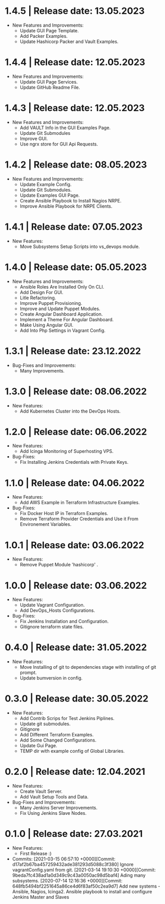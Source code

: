 1.4.5	|	Release date: **13.05.2023**
============================================
* New Features and Improvements:
  - Update GUI Page Template.
  - Add Packer Examples.
  - Update Hashicorp Packer and Vault Examples.


1.4.4	|	Release date: **12.05.2023**
============================================
* New Features and Improvements:
  - Update GUI Page Services.
  - Update GitHub Readme File.


1.4.3	|	Release date: **12.05.2023**
============================================
* New Features and Improvements:
  - Add VAULT Info in the GUI Examples Page.
  - Update Git Submodules
  - Improve GUI.
  - Use ngrx store for GUI Api Requests.


1.4.2	|	Release date: **08.05.2023**
============================================
* New Features and Improvements:
  - Update Example Config.
  - Update Git Submodules.
  - Update Examples GUI Page.
  - Create Ansible Playbook to Install Nagios NRPE.
  - Improve Ansible Playbook for NRPE Clients.


1.4.1	|	Release date: **07.05.2023**
============================================
* New Features:
  - Move Subsystems Setup Scripts into vs_devops module.


1.4.0	|	Release date: **05.05.2023**
============================================
* New Features and Improvements:
  - Ansible Roles Are Installed Only On CLI.
  - Add Design For GUI.
  - Litle Refactoring.
  - Improve Puppet Provisioning.
  - Improve and Update Puppet Modules.
  - Create Angular Dashboard Application.
  - Implement a Theme For Angular Dashboard.
  - Make Using Angular GUI.
  - Add Into Php Settings in Vagrant Config.


1.3.1	|	Release date: **23.12.2022**
============================================
* Bug-Fixes and Improvements:
  - Many Improvements.


1.3.0	|	Release date: **08.06.2022**
============================================
* New Features:
  - Add Kubernetes Cluster into the DevOps Hosts.


1.2.0	|	Release date: **06.06.2022**
============================================
* New Features:
  - Add Icinga Monitoring of Superhosting VPS.
* Bug-Fixes:
  - Fix Installing Jenkins Credentials with Private Keys.


1.1.0	|	Release date: **04.06.2022**
============================================
* New Features:
  - Add AWS Example in Terraform Infrastructure Examples.
* Bug-Fixes:
  - Fix Docker Host IP in Terraforn Examples.
  - Remove Terraform Provider Credentials and Use it From Environement Variables.


1.0.1	|	Release date: **03.06.2022**
============================================
* New Features:
  - Remove Puppet Module 'hashicorp' .


1.0.0	|	Release date: **03.06.2022**
============================================
* New Features:
  - Update Vagrant Configuration.
  - Add DevOps_Hosts Configurations.
* Bug-Fixes:
  - Fix Jenkins Installation and Configuration.
  - Gitignore terraform state files.


0.4.0	|	Release date: **31.05.2022**
============================================
* New Features:
  - Move Installing of git to dependencies stage with installing of git prompt.
  - Update bumversion in config.


0.3.0	|	Release date: **30.05.2022**
============================================
* New Features:
  - Add Contrib Scrips for Test Jenkins Piplines.
  - Update git submodules.
  - Gitignore
  - Add Different Terraform Examples.
  - Add Some Changed Configurations.
  - Update Gui Page.
  - TEMP dir with example config of Global Libraries.


0.2.0	|	Release date: **12.04.2021**
============================================
* New Features:
  - Create Vault Server.
  - Add Vault Setup Tools and Data.
* Bug-Fixes and Improvements:
  - Many Jenkins Server Improvements.
  - Fix Using Jenkins Slave Nodes.


0.1.0	|	Release date: **27.03.2021**
============================================
* New Features:
  - First Release :)
* Commits:
	[2021-03-15 06:57:10 +0000][Commit: d17af2b67ba457259432ade381293d5088c3f380]
	  Ignore vagrantConfig.yaml from git.
	[2021-03-14 19:10:30 +0000][Commit: 9beda7fc438ad1a0d349c9c43a0050ac98d5baf4]
	  Ading many subsystems.
	[2020-07-14 12:16:36 +0000][Commit: 648fb5494bf2251645a86ce4d6f83af50c2ea9d7]
	  Add new systems - Ansible, Nagios, Icinga2. Ansible playbook to install and configure Jenkins Master and Slaves


